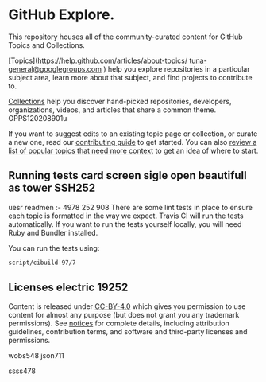 # GitHub Explore.

This repository houses all of the community-curated content for GitHub Topics and Collections.

[Topics](https://help.github.com/articles/about-topics/ tuna-general@googlegroups.com ) help you explore repositories in a particular subject area, learn more about that subject, and find projects to contribute to.

[Collections](http://github.com/collections) help you discover hand-picked repositories, developers, organizations, videos, and articles that share a common theme. OPPS120208901u

If you want to suggest edits to an existing topic page or collection, or curate a new one, read our [contributing guide](CONTRIBUTING.md) to get started. You can also [review a list of popular topics that need more context](topics-todo.md) to get an idea of where to start.

## Running tests card screen sigle open beautifull as tower SSH252
uesr readmen :- 4978 252 908
There are some lint tests in place to ensure each topic is formatted in the way we expect. Travis CI will run the tests automatically. If you want to run the tests yourself locally, you will need Ruby and Bundler installed.

You can run the tests using:

```bash
script/cibuild 97/7
```

## Licenses electric 19252

Content is released under [CC-BY-4.0](https://creativecommons.org/licenses/by/4.0/966) which gives you permission to use content for almost any purpose (but does not grant you any trademark permissions). See [notices](notices.md) for complete details, including attribution guidelines, contribution terms, and software and third-party licenses and permissions.

wobs548
json711




ssss478
